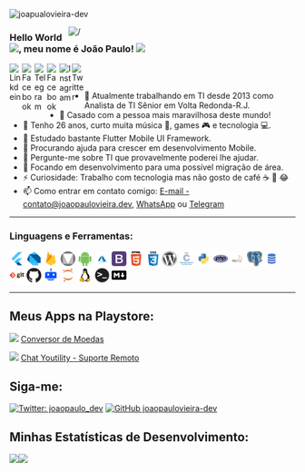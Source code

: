 <p align="left"><img src="https://komarev.com/ghpvc/?username=joapualovieira-dev&color=brightgreen" alt="joapualovieira-dev" /></p>

<img src="https://github.com/josepholiveira/josepholiveira/raw/master/images/illustration.png" min-width="400px" max-width="400px" width="400px" align="right" alt="/">

### Hello World <img src="https://github.com/TheDudeThatCode/TheDudeThatCode/blob/master/Assets/Earth.gif" width="24px">, meu nome é João Paulo!  <img src="https://github.com/TheDudeThatCode/TheDudeThatCode/blob/master/Assets/Hi.gif" width="29px">

<a href="https://www.linkedin.com/in/jo%C3%A3o-paulo-vieira-32368486/">
  <img align="left" alt="Linkdein" width="22px" src="https://www.flaticon.com/svg/vstatic/svg/2111/2111499.svg?token=exp=1620427510~hmac=135ea4216a8e503bb23bf7e95c3b284e" />
</a>

<a href="https://api.whatsapp.com/send?phone=5524981527163">
  <img align="left" alt="Facebook" width="22px" src="https://www.flaticon.com/svg/vstatic/svg/2111/2111728.svg?token=exp=1620427676~hmac=4bfdd97697a3a30183d09463e62f7a86" />
</a>

<a href="https://t.me/joaopaulovieira_dev">
  <img align="left" alt="Telegram" width="22px" src="https://www.flaticon.com/svg/vstatic/svg/2111/2111644.svg?token=exp=1620427420~hmac=a6ddbdb2d4b4a2df424be51bf6fd1c69" />
</a>

<a href="https://www.facebook.com/joaopaulovieira.dev/">
  <img align="left" alt="Facebook" width="22px" src="https://www.flaticon.com/svg/vstatic/svg/2111/2111398.svg?token=exp=1620427469~hmac=21eb5093b2b67d44383cfa79bfb9d16d" />
</a>

<a href="https://www.instagram.com/joaopaulovieira.dev/">
  <img align="left" alt="Instagram" width="22px" src="https://www.flaticon.com/svg/vstatic/svg/2111/2111463.svg?token=exp=1620427367~hmac=5d9e8b430e38490182ebe8b8cd3261e8" />
</a>

<a href="https://twitter.com/joaopaulo_dev">
  <img align="left" alt="Twitter" width="22px" src="https://www.flaticon.com/svg/vstatic/svg/2111/2111688.svg?token=exp=1620427672~hmac=e2da35c676650e987e9659a9a3fc9b91" />
</a>

<br><br/>

- 🔭 Atualmente trabalhando em TI desde 2013 como Analista de TI Sênior em Volta Redonda-R.J.
- 🤵 Casado com a pessoa mais maravilhosa deste mundo!
- 👦 Tenho 26 anos, curto muita música 🎸, games 🎮 e tecnologia 💻.
- 🌱 Estudado bastante Flutter Mobile UI Framework.
- 🤔 Procurando ajuda para crescer em desenvolvimento Mobile.
- 💬 Pergunte-me sobre TI que provavelmente poderei lhe ajudar.
- 🧐 Focando em desenvolvimento para uma possível migração de área.
- ⚡ Curiosidade: Trabalho com tecnologia mas não gosto de café ☕ 🚫 😂
- 📫 Como entrar em contato comigo: [E-mail - contato@joaopaulovieira.dev](mailto:contato@joaopaulovieira.dev), [WhatsApp](https://api.whatsapp.com/send?phone=5524981527163&text=Ol%C3%A1%2C%20Jo%C3%A3o%20Paulo!%20Cheguei%20aqui%20atrav%C3%A9s%20do%20perfil%20do%20GitHub.) ou [Telegram](https://t.me/joaopaulovieira_dev)

---
### Linguagens e Ferramentas:
<code><img height="26" src="https://raw.githubusercontent.com/github/explore/80688e429a7d4ef2fca1e82350fe8e3517d3494d/topics/flutter/flutter.png"></code>
<code><img height="26" src="https://raw.githubusercontent.com/github/explore/80688e429a7d4ef2fca1e82350fe8e3517d3494d/topics/dart/dart.png"></code>
<code><img height="26" src="https://raw.githubusercontent.com/github/explore/80688e429a7d4ef2fca1e82350fe8e3517d3494d/topics/firebase/firebase.png"></code>
<code><img height="26" src="https://raw.githubusercontent.com/github/explore/80688e429a7d4ef2fca1e82350fe8e3517d3494d/topics/material-design/material-design.png"></code>
<code><img height="26" src="https://raw.githubusercontent.com/github/explore/80688e429a7d4ef2fca1e82350fe8e3517d3494d/topics/android/android.png"></code>
<code><img height="26" src="https://raw.githubusercontent.com/github/explore/80688e429a7d4ef2fca1e82350fe8e3517d3494d/topics/azure/azure.png"></code>
<code><img height="26" src="https://raw.githubusercontent.com/github/explore/80688e429a7d4ef2fca1e82350fe8e3517d3494d/topics/bootstrap/bootstrap.png"></code>
<code><img height="26" src="https://raw.githubusercontent.com/github/explore/80688e429a7d4ef2fca1e82350fe8e3517d3494d/topics/html/html.png"></code>
<code><img height="26" src="https://raw.githubusercontent.com/github/explore/80688e429a7d4ef2fca1e82350fe8e3517d3494d/topics/css/css.png"></code>
<code><img height="26" src="https://raw.githubusercontent.com/github/explore/80688e429a7d4ef2fca1e82350fe8e3517d3494d/topics/wordpress/wordpress.png"></code>
<code><img height="26" src="https://raw.githubusercontent.com/github/explore/80688e429a7d4ef2fca1e82350fe8e3517d3494d/topics/c/c.png"></code>
<code><img height="26" src="https://raw.githubusercontent.com/github/explore/80688e429a7d4ef2fca1e82350fe8e3517d3494d/topics/python/python.png"></code>
<code><img height="26" src="https://raw.githubusercontent.com/github/explore/ccc16358ac4530c6a69b1b80c7223cd2744dea83/topics/php/php.png"></code>
<code><img height="26" src="https://raw.githubusercontent.com/github/explore/80688e429a7d4ef2fca1e82350fe8e3517d3494d/topics/mysql/mysql.png"></code>
<code><img height="26" src="https://raw.githubusercontent.com/github/explore/80688e429a7d4ef2fca1e82350fe8e3517d3494d/topics/postgresql/postgresql.png"></code>
<code><img height="26" src="https://raw.githubusercontent.com/github/explore/80688e429a7d4ef2fca1e82350fe8e3517d3494d/topics/sql/sql.png"></code>
<code><img height="26" src="https://raw.githubusercontent.com/github/explore/80688e429a7d4ef2fca1e82350fe8e3517d3494d/topics/git/git.png"></code>
<code><img height="26" src="https://raw.githubusercontent.com/github/explore/89bdd9644f44d1b12180fd512b95574fe4c54617/topics/github-api/github-api.png"></code>
<code><img height="26" src="https://raw.githubusercontent.com/github/explore/f79df033ebbd00d8db1ea81f35a5945b110cbee9/topics/bot/bot.png"></code>
<code><img height="26" src="https://raw.githubusercontent.com/github/explore/80688e429a7d4ef2fca1e82350fe8e3517d3494d/topics/jupyter-notebook/jupyter-notebook.png"></code>
<code><img height="26" src="https://raw.githubusercontent.com/github/explore/80688e429a7d4ef2fca1e82350fe8e3517d3494d/topics/linux/linux.png"></code>
<code><img height="26" src="https://raw.githubusercontent.com/github/explore/d92924b1d925bb134e308bd29c9de6c302ed3beb/topics/terminal/terminal.png"></code>
<code><img height="26" src="https://raw.githubusercontent.com/github/explore/80688e429a7d4ef2fca1e82350fe8e3517d3494d/topics/markdown/markdown.png"></code>

---
## Meus Apps na Playstore:
<code><img height="35" src="https://lh3.googleusercontent.com/LTSV3wULY2ju1amZWssE3G9dyDRvFkSXq7mwyyLxo-6S_zwxZjUqEFdbAQMffQ3D_Do"></code>
[Conversor de Moedas](https://play.google.com/store/apps/details?id=dev.joaopaulovieira.conversor_moeda_jpvp)

<code><img height="35" src="https://play-lh.googleusercontent.com/745uJMojHw-VH_4rAYEXZsIs6MzYjNUDBlnhikwrC7G6YBoJg9txM-L1bcYb_mv5fcE=s180-rw"></code>
[Chat Youtility - Suporte Remoto](https://play.google.com/store/apps/details?id=dev.joaopaulovieira.chat_youtility_jpvp)

## Siga-me:
[![Twitter: joaopaulo_dev](https://img.shields.io/twitter/follow/joaopaulo_dev?style=social)](https://twitter.com/joaopaulo_dev)
[![GitHub joaopaulovieira-dev](https://img.shields.io/github/followers/joaopaulovieira-dev?label=follow&style=social)](https://github.com/joaopaulovieira-dev)


## Minhas Estatísticas de Desenvolvimento:
<p align="left">
  <img   
      align="left"
      height="165" 
       src="https://github-readme-stats.vercel.app/api?username=joaopaulovieira-dev&show_icons=true&theme=tokyonight"
    />
       <img
      align="left"
      src="https://github-readme-stats.vercel.app/api/top-langs/?username=joaopaulovieira-dev&layout=compact&theme=tokyonight"
    />
</p>
